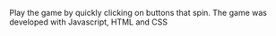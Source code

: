 Play the game by quickly clicking on buttons that spin. The game was developed with Javascript, HTML and CSS
